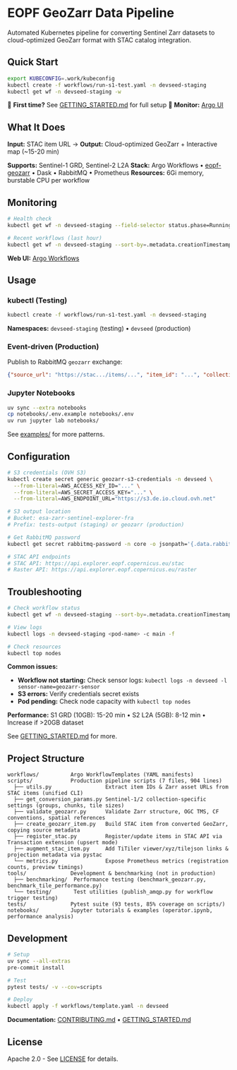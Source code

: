 # EOPF GeoZarr Data Pipeline

Automated Kubernetes pipeline for converting Sentinel Zarr datasets to cloud-optimized GeoZarr format with STAC catalog integration.

## Quick Start

```bash
export KUBECONFIG=.work/kubeconfig
kubectl create -f workflows/run-s1-test.yaml -n devseed-staging
kubectl get wf -n devseed-staging -w
```

📖 **First time?** See [GETTING_STARTED.md](GETTING_STARTED.md) for full setup
🎯 **Monitor:** [Argo UI](https://argo-workflows.hub-eopf-explorer.eox.at)

## What It Does

**Input:** STAC item URL → **Output:** Cloud-optimized GeoZarr + Interactive map (~15-20 min)

**Supports:** Sentinel-1 GRD, Sentinel-2 L2A
**Stack:** Argo Workflows • [eopf-geozarr](https://github.com/EOPF-Explorer/data-model) • Dask • RabbitMQ • Prometheus
**Resources:** 6Gi memory, burstable CPU per workflow

## Monitoring

```bash
# Health check
kubectl get wf -n devseed-staging --field-selector status.phase=Running

# Recent workflows (last hour)
kubectl get wf -n devseed-staging --sort-by=.metadata.creationTimestamp | tail -10
```

**Web UI:** [Argo Workflows](https://argo-workflows.hub-eopf-explorer.eox.at)

## Usage

### kubectl (Testing)
```bash
kubectl create -f workflows/run-s1-test.yaml -n devseed-staging
```

**Namespaces:** `devseed-staging` (testing) • `devseed` (production)

### Event-driven (Production)
Publish to RabbitMQ `geozarr` exchange:
```json
{"source_url": "https://stac.../items/...", "item_id": "...", "collection": "..."}
```

### Jupyter Notebooks
```bash
uv sync --extra notebooks
cp notebooks/.env.example notebooks/.env
uv run jupyter lab notebooks/
```

See [examples/](examples/) for more patterns.

## Configuration

```bash
# S3 credentials (OVH S3)
kubectl create secret generic geozarr-s3-credentials -n devseed \
  --from-literal=AWS_ACCESS_KEY_ID="..." \
  --from-literal=AWS_SECRET_ACCESS_KEY="..." \
  --from-literal=AWS_ENDPOINT_URL="https://s3.de.io.cloud.ovh.net"

# S3 output location
# Bucket: esa-zarr-sentinel-explorer-fra
# Prefix: tests-output (staging) or geozarr (production)

# Get RabbitMQ password
kubectl get secret rabbitmq-password -n core -o jsonpath='{.data.rabbitmq-password}' | base64 -d

# STAC API endpoints
# STAC API: https://api.explorer.eopf.copernicus.eu/stac
# Raster API: https://api.explorer.eopf.copernicus.eu/raster
```

## Troubleshooting

```bash
# Check workflow status
kubectl get wf -n devseed-staging --sort-by=.metadata.creationTimestamp | tail -5

# View logs
kubectl logs -n devseed-staging <pod-name> -c main -f

# Check resources
kubectl top nodes
```

**Common issues:**
- **Workflow not starting:** Check sensor logs: `kubectl logs -n devseed -l sensor-name=geozarr-sensor`
- **S3 errors:** Verify credentials secret exists
- **Pod pending:** Check node capacity with `kubectl top nodes`

**Performance:** S1 GRD (10GB): 15-20 min • S2 L2A (5GB): 8-12 min • Increase if >20GB dataset

See [GETTING_STARTED.md](GETTING_STARTED.md#troubleshooting) for more.

## Project Structure

```
workflows/          Argo WorkflowTemplates (YAML manifests)
scripts/            Production pipeline scripts (7 files, 904 lines)
  ├── utils.py                 Extract item IDs & Zarr asset URLs from STAC items (unified CLI)
  ├── get_conversion_params.py Sentinel-1/2 collection-specific settings (groups, chunks, tile sizes)
  ├── validate_geozarr.py      Validate Zarr structure, OGC TMS, CF conventions, spatial references
  ├── create_geozarr_item.py   Build STAC item from converted GeoZarr, copying source metadata
  ├── register_stac.py         Register/update items in STAC API via Transaction extension (upsert mode)
  ├── augment_stac_item.py     Add TiTiler viewer/xyz/tilejson links & projection metadata via pystac
  └── metrics.py               Expose Prometheus metrics (registration counts, preview timings)
tools/              Development & benchmarking (not in production)
  ├── benchmarking/  Performance testing (benchmark_geozarr.py, benchmark_tile_performance.py)
  └── testing/       Test utilities (publish_amqp.py for workflow trigger testing)
tests/              Pytest suite (93 tests, 85% coverage on scripts/)
notebooks/          Jupyter tutorials & examples (operator.ipynb, performance analysis)
```

## Development

```bash
# Setup
uv sync --all-extras
pre-commit install

# Test
pytest tests/ -v --cov=scripts

# Deploy
kubectl apply -f workflows/template.yaml -n devseed
```

**Documentation:** [CONTRIBUTING.md](CONTRIBUTING.md) • [GETTING_STARTED.md](GETTING_STARTED.md)

## License

Apache 2.0 - See [LICENSE](LICENSE) for details.
